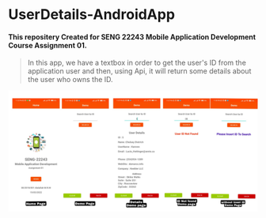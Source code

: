 
# UserDetails-AndroidApp

#### This repositery Created for SENG 22243 Mobile Application Development Course Assignment 01.

> In this app, we have a textbox in order to get the user's ID from the application user and then, using Api, it will return some details about the user who owns the ID.


	
![DemoPics](https://github.com/AbdullahRamees/UserDetails-AndroidApp/blob/main/Images/Picsart_22-03-20_00-00-50-493.jpg)

